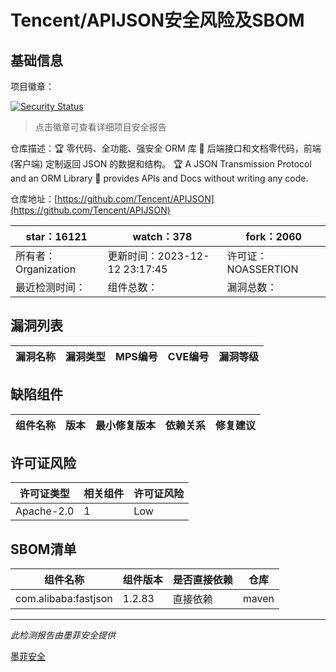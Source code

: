 # Tencent/APIJSON安全风险及SBOM

## 基础信息

项目徽章：

[![Security Status](https://www.murphysec.com/platform3/v31/badge/1735724996566667264.svg)](https://www.murphysec.com/console/report/1727389559280324608/1735724996566667264)

> 点击徽章可查看详细项目安全报告

仓库描述：🏆 零代码、全功能、强安全 ORM 库 🚀 后端接口和文档零代码，前端(客户端) 定制返回 JSON 的数据和结构。 🏆 A JSON Transmission Protocol and an ORM Library 🚀  provides APIs and Docs without writing any code.

仓库地址：[https://github.com/Tencent/APIJSON](https://github.com/Tencent/APIJSON)

| star：16121 | watch：378 | fork：2060 |
| ----------- | -------------- | ------------ |
| 所有者：Organization | 更新时间：2023-12-12 23:17:45 | 许可证：NOASSERTION |
| 最近检测时间： | 组件总数： | 漏洞总数： |




## 漏洞列表

| 漏洞名称 | 漏洞类型 | MPS编号 | CVE编号 | 漏洞等级 |
| ------- | ------ | ------- | ------ | ----- |





## 缺陷组件

| 组件名称 | 版本 | 最小修复版本 | 依赖关系 | 修复建议 |
| -------- | ---- | ------------ | -------- | -------- |





## 许可证风险

| 许可证类型 | 相关组件 | 许可证风险 |
| ---------- | -------- | ---------- |
|Apache-2.0|1|Low|




## SBOM清单

| 组件名称 | 组件版本 | 是否直接依赖 | 仓库 |
| -------- | -------- | ------------ | ---- |
|com.alibaba:fastjson|1.2.83|直接依赖|maven|


------

*此检测报告由墨菲安全提供*

[墨菲安全](www.murphysec.com)